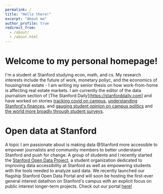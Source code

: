 ```yaml
---
permalink: /
title: "Hello there!"
excerpt: "About me"
author_profile: true
redirect_from: 
  - /about/
  - /about.html
---
```


Welcome to my personal homepage!
======
I'm a student at Stanford studying econ, math, and cs. My research interests include the future of work, monetary poliyc, and the economics of housing/real estate - I am writing my senior thesis on how work-from-home is affecting real estate markets. I am currently the editor of the data journalism section of [The Stanford Daily](https://stanforddaily.com] and have worked on stories [tracking covid on campus](https://stanforddaily.com/2020/10/11/tracking-covid-19-at-stanford/), [understanding Stanford's finances](https://stanforddaily.com/2020/03/05/stanford-as-a-vc/), and [gauging student opinion on campus politics](https://stanforddaily.com/2020/09/28/i-will-miss-everything-student-survey-shows-changed-plans-for-many-in-the-new-academic-year/) and [the world more broadly through student surveys](https://stanforddaily.com/2020/06/14/the-class-of-2020-by-the-numbers/). 

Open data at Stanford
======
A topic I am passionate about is making data @Stanford more accessible to empower journalists and community members to better understand Stanford and push for change. A group of students and I recently started the [Stanford Open Data Project](https://stanfordopendata.org/#/), a student organization dedicated to improving data accessibility at Stanford as well as empowering students with the tools needed to analyze said data. We recently launched our flagship Stanford Open Data Portal and will soon be hosting the first-ever general interest datathon on Stanford's campus with an explicit focus on public interest longer-term projects. Check out our portal [here!](https://stanfordopendata.org/#/)

